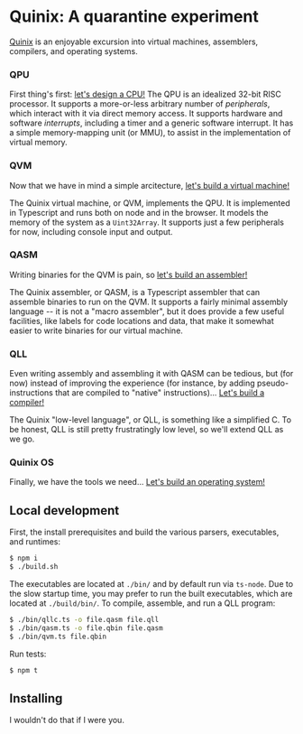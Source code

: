 # Quinix: A quarantine experiment

[Quinix](https://quinix.vein.io) is an enjoyable excursion into virtual machines, assemblers,
compilers, and operating systems.

### QPU

First thing's first: [let's design a CPU!](./docs/qpu.md)
The QPU is an idealized 32-bit RISC processor. It supports a more-or-less
arbitrary number of *peripherals*, which interact with it via direct memory
access.  It supports hardware and software *interrupts*, including a timer
and a generic software interrupt. It has a simple memory-mapping
unit (or MMU), to assist in the implementation of virtual memory.

### QVM

Now that we have in mind a simple arcitecture, [let's build a virtual machine!](./docs/qvm.md)

The Quinix virtual machine, or QVM, implements the QPU. It is implemented
in Typescript and runs both on node and in the browser. It models the memory of the system as a
`Uint32Array`. It supports just a few peripherals for now, including console input and output.

### QASM

Writing binaries for the QVM is pain, so [let's build an assembler!](./docs/qasm.md)

The Quinix assembler, or QASM, is a Typescript assembler that can assemble binaries to run
on the QVM.  It supports a fairly minimal assembly language -- it is not a "macro assembler",
but it does provide a few useful facilities, like labels for code locations and data,
that make it somewhat easier to write binaries for our virtual machine.

### QLL

Even writing assembly and assembling it with QASM can be tedious, but (for now) instead
of improving the experience (for instance, by adding pseudo-instructions that are compiled
to "native" instructions)... [Let's build a compiler!](./docs/qll.md)

The Quinix "low-level language", or QLL, is something like a simplified C. To be honest,
QLL is still pretty frustratingly low level, so we'll extend QLL as we go.

### Quinix OS

Finally, we have the tools we need... [Let's build an operating system!](./docs/qos.md)

## Local development

First, the install prerequisites and build the various parsers, executables, and runtimes:

```bash
$ npm i
$ ./build.sh
```

The executables are located at `./bin/` and by default run via `ts-node`.
Due to the slow startup time, you may prefer to run the built executables, which
are located at `./build/bin/`. To compile, assemble, and run a QLL program:

```bash
$ ./bin/qllc.ts -o file.qasm file.qll
$ ./bin/qasm.ts -o file.qbin file.qasm
$ ./bin/qvm.ts file.qbin
```

Run tests:

```bash
$ npm t
```

## Installing

I wouldn't do that if I were you.
